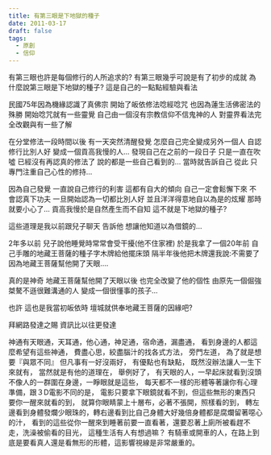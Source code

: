 ```yaml
---
title: 有第三眼是下地獄的種子
date: 2011-03-17
draft: false
tags:
  - 原創
  - 信仰
---
```

有第三眼也許是每個修行的人所追求的?
有第三眼幾乎可說是有了初步的成就
為什麼說第三眼是下地獄的種子?
這是自己的一點點經驗與看法

民國75年因為機緣認識了真佛宗
開始了皈依修法唸經唸咒
也因為蓮生活佛密法的殊勝
開始唸咒就有一些靈覺
自己由一個沒有宗教信仰不信鬼神的人
對靈界看法完全改觀與有一些了解

在分堂修法一段時間以後
有一天突然清醒發覺
怎麼自己完全變成另外一個人
自認修行比別人好
變成一個貢高我慢的人...
發現自己在之前的一段日子
只是一直在吹噓
已經沒有再認真的修法了
說的都是一些自己看到的...
當時就告訴自己
從此
只專門注重自己心性的修持...

因為自己發覺
一直說自己修行的利害
這都有自大的傾向
自己一定會鬆懈下來
不會認真下功夫
一旦開始認為一切都比別人好
並且洋洋得意地自以為是的炫耀
那時就要小心了...
貢高我慢於是自然產生而不自知
這不就是下地獄的種子?

這些道理是我以前跟兒子聊天
告訴他
想讓他知道以為借鏡的...

2年多以前
兒子說他睡覺時常常會受干擾(他不住家裡)
於是我拿了一個20年前
自己手雕的地藏王菩薩的種子字木牌給他擺床頭
隔半年後他把木牌還我說:不需要了
因為地藏王菩薩幫他開了天眼....

真的是神奇
地藏王菩薩幫他開了天眼以後
也完全改變了他的個性
由原先一個倔強桀驁不遜很難溝通的人
變成一個很懂事的孩子...

也許
這也是我當初皈依時
壇城就供奉地藏王菩薩的因緣吧?

拜網路發達之賜
資訊比以往更發達

神通有天眼通，天耳通，他心通，神足通，宿命通，漏盡通，
看到身邊的人都這麼希望有這些神通，
費盡心思，絞盡腦汁的找各式方法，
旁門左道，
為了就是想要『與眾不同』
但凡事有一好沒兩好，
有優點也有缺點，
既然沒辦法讓人一生下來就有，
當然就是有他的道理在，
舉例好了，
有天眼的人，一早起床就看到沒頭不像人的一群圍在身邊，一睜眼就是這些，
每天都不一樣的形體等著讓你有心理準備，跟３D電影不同的是，
電影只要拿下眼鏡就看不到，但這些無形的東西只要你一醒來就看的到，
就算你眼睛蒙上十層布，必著不張開，照樣看的到，
轉左邊看到身體發爛少眼珠的，轉右邊看到比自己身體大好幾倍身體都是腐爛留著噁心的汁，
看到的這些從你一醒來到睡著前要一直看著，還要忍著上廁所被看趕不走，洗澡被偷看的目光，
這種生活有人有想過嘛？
有騎車或開車的人，在路上到底是要看真人還是看無形的形體，這影響視線是非常嚴重的。